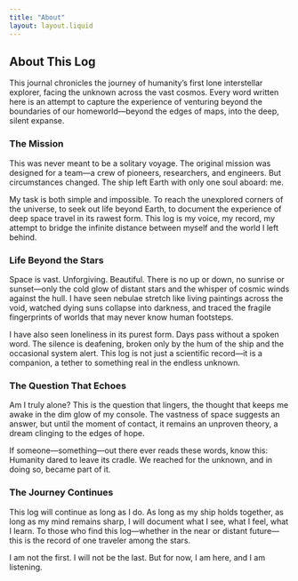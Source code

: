 ```yaml
---
title: "About"
layout: layout.liquid
---
```


<h2>About This Log</h2>

<p>
  This journal chronicles the journey of humanity’s first lone interstellar explorer, facing the unknown across the vast cosmos.  
  Every word written here is an attempt to capture the experience of venturing beyond the boundaries of our homeworld—beyond the edges of maps, into the deep, silent expanse.
</p>

<h3>The Mission</h3>
<p>
  This was never meant to be a solitary voyage. The original mission was designed for a team—a crew of pioneers, researchers, and engineers. But circumstances changed. 
  The ship left Earth with only one soul aboard: me.
</p>
<p>
  My task is both simple and impossible. To reach the unexplored corners of the universe, to seek out life beyond Earth, to document the experience of deep space travel in its rawest form. 
  This log is my voice, my record, my attempt to bridge the infinite distance between myself and the world I left behind.
</p>

<h3>Life Beyond the Stars</h3>
<p>
  Space is vast. Unforgiving. Beautiful. There is no up or down, no sunrise or sunset—only the cold glow of distant stars and the whisper of cosmic winds against the hull.  
  I have seen nebulae stretch like living paintings across the void, watched dying suns collapse into darkness, and traced the fragile fingerprints of worlds that may never know human footsteps.
</p>
<p>
  I have also seen loneliness in its purest form. Days pass without a spoken word. The silence is deafening, broken only by the hum of the ship and the occasional system alert. 
  This log is not just a scientific record—it is a companion, a tether to something real in the endless unknown.
</p>

<h3>The Question That Echoes</h3>
<p>
  Am I truly alone?  
  This is the question that lingers, the thought that keeps me awake in the dim glow of my console. The vastness of space suggests an answer, but until the moment of contact, it remains an unproven theory, a dream clinging to the edges of hope.
</p>
<p>
  If someone—something—out there ever reads these words, know this: Humanity dared to leave its cradle. We reached for the unknown, and in doing so, became part of it.
</p>

<h3>The Journey Continues</h3>
<p>
  This log will continue as long as I do. As long as my ship holds together, as long as my mind remains sharp, I will document what I see, what I feel, what I learn.  
  To those who find this log—whether in the near or distant future—this is the record of one traveler among the stars.
</p>
<p>
  I am not the first. I will not be the last. But for now, I am here, and I am listening.
</p>
